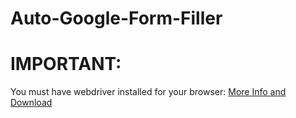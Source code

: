 # Auto-Google-Form-Filler

# IMPORTANT:

You must have webdriver installed for your browser:
[More Info and Download](https://www.selenium.dev/documentation/en/webdriver/driver_requirements/#quick-reference)
